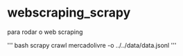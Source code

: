 # webscraping_scrapy

para rodar o web scraping


''' bash
scrapy crawl mercadolivre -o ../../data/data.jsonl
'''

